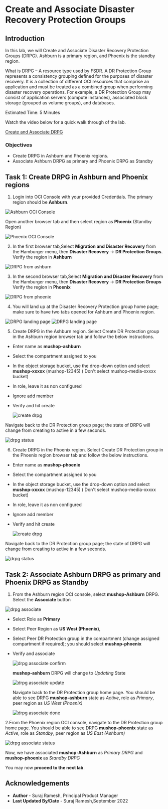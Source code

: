 # Create and Associate Disaster Recovery Protection Groups

## Introduction

In this lab, we will Create and Associate Disaster Recovery Protection Groups (DRPG). Ashburn is a primary region, and Phoenix is the standby region.

What is DRPG – A resource type used by FSDR.  A DR Protection Group represents a consistency grouping defined for the purposes of disaster recovery.  It is a collection of different OCI resources that comprise an application and must be treated as a combined group when performing disaster recovery operations.  For example, a DR Protection Group may consist of application servers (compute instances), associated block storage (grouped as volume groups), and databases.

Estimated Time: 5 Minutes

Watch the video below for a quick walk through of the lab.

[Create and Associate DRPG](videohub:1_e046v6gz)

### Objectives

- Create DRPG in Ashburn and Phoenix regions.
- Associate Ashburn DRPG as primary and Phoenix DRPG as Standby

## Task 1: Create DRPG in Ashburn and Phoenix regions

1. Login into OCI Console with your provided Credentials. The primary region should be **Ashburn**.

  ![Ashburn OCI Console](./images/ashburn-region.png)

  Open another browser tab and then select region as **Phoenix** (Standby Region)

  ![Phoenix OCI Console](./images/phoenix-region.png)

2. In the first browser tab,Select **Migration and Disaster Recovery** from the Hamburger menu, then **Disaster Recovery** -> **DR Protection Groups**. Verify the region in **Ashburn**

  ![DRPG from ashburn](./images/ashburn-drpgpage.png)

3. In the second browser tab,Select **Migration and Disaster Recovery** from the Hamburger menu, then **Disaster Recovery** -> **DR Protection Groups** Verify the region in **Phoenix**

  ![DRPG from phoenix](./images/phoenix-drpgpage.png)

4. You will land up at the Disaster Recovery Protection group home page; make sure to have two tabs opened for Ashburn and Phoenix region.

  ![DRPG landing page](./images/ashburn-drpg.png)
  ![DRPG landing page](./images/phoenix-drpg.png)

5. Create DRPG in the Ashburn region. Select Create DR Protection group in the Ashburn region browser tab and follow the below instructions.

- Enter name as **mushop-ashburn**
- Select the compartment assigned to you
- In the object storage bucket, use the drop-down option and select **mushop-xxxxx** (mushop-12345)  ( Don't select mushop-media-xxxxx bucket)
- In role, leave it as non configured
- Ignore add member
- Verify and hit create

  ![create drpg](./images/ashburn-drpgcreate.png)

Navigate back to the DR Protection group page; the state of DRPG will change from creating to active in a few seconds.

  ![drpg status](./images/ashburn-drpgactive.png)

6. Create DRPG in the Phoenix region. Select Create DR Protection group in the Phoenix region browser tab and follow the below instructions.

- Enter name as **mushop-phoenix**
- Select the compartment assigned to you
- In the object storage bucket, use the drop-down option and select **mushop-xxxxx** (mushop-12345) ( Don't select mushop-media-xxxxx bucket)
- In role, leave it as non configured
- Ignore add member
- Verify and hit create

  ![create drpg](./images/phoenix-drpgcreate.png)

Navigate back to the DR Protection group page; the state of DRPG will change from creating to active in a few seconds.

  ![drpg status](./images/phoenix-drpgactive.png)

## Task 2: Associate Ashburn DRPG as primary and Phoenix DRPG as Standby

1. From the Ashburn region OCI console, select **mushop-Ashburn** DRPG. Select the **Associate** button

  ![drpg associate](./images/drpg-associate.png)

- Select Role as **Primary**
- Select Peer Region as **US West (Phoenix)**,
- Select Peer DR Protection group in the compartment (change assigned compartment if required); you should select **mushop-phoenix**
- Verify and associate

  ![drpg associate confirm](./images/drpg-associate-1.png)

  **mushop-ashburn** DRPG will change to *Updating* State

  ![drpg associate update](./images/drpg-associate-updating.png)

  Navigate back to the DR Protection group home page. You should be able to see DRPG **mushop-ashburn** state as *Active*, role as *Primary*, peer region as *US West (Phoenix)*

  ![drpg associate done](./images/drpg-status-ashburn.png)

2.From the Phoenix region OCI console, navigate to the DR Protection group home page. You should be able to see DRPG **mushop-phoenix** state as *Active*, role as *Standby*, peer region as *US East (Ashburn)*

   ![drpg associate status](./images/drpg-status-phoenix.png)

   Now, we have associated **mushop-Ashburn** as *Primary DRPG* and **mushop-phoenix**  as *Standby DRPG*

   You may now **proceed to the next lab**.

## Acknowledgements

- **Author** -  Suraj Ramesh, Principal Product Manager
- **Last Updated By/Date** -  Suraj Ramesh,September 2022
